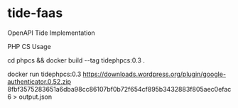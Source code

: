 # tide-faas
OpenAPI Tide Implementation

PHP CS Usage

cd phpcs && docker build --tag tidephpcs:0.3 .

docker run tidephpcs:0.3 https://downloads.wordpress.org/plugin/google-authenticator.0.52.zip 8fbf3575283651a6dba98cc86107bf0b72f654cf895b3432883f805aec0efac6  > output.json

